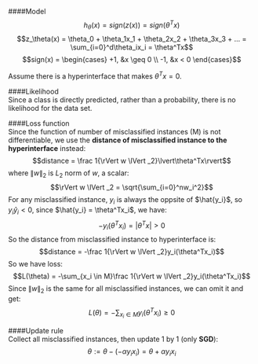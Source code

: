 ####Model  
$$h_\theta(x) = sign(z(x)) = sign(\theta^Tx)$$
$$z_\theta(x) = \theta_0 + \theta_1x_1 + \theta_2x_2 + \theta_3x_3 + ... = \sum_{i=0}^d\theta_ix_i = \theta^Tx$$ 
$$sign(x) = \begin{cases} 
+1, &x \geq 0 \\
-1, &x < 0
\end{cases}$$  

Assume there is a hyperinterface that makes $\theta^Tx = 0$.  

####Likelihood  
Since a class is directly predicted, rather than a probability, there is no likelihood for the data set.  

####Loss function  
Since the function of number of misclassified instances (M) is not differentiable, we use the __distance of misclassified instance to the hyperinterface__ instead:  
$$distance = \frac 1{\rVert w \lVert _2}\lvert\theta^Tx\rvert$$
where $\rVert w \lVert _2$ is $L_2$ norm of $w$, a scalar:
$$\rVert w \lVert _2 = \sqrt{\sum_{i=0}^nw_i^2}$$
For any misclassified instance, $y_i$ is always the oppsite of $\hat{y_i}$, so $y_i\hat y_i < 0$, since $\hat{y_i} = \theta^Tx_i$, we have:  
$$-y_i(\theta^Tx_i) = \lvert\theta^Tx\rvert > 0$$
So the distance from misclassified instance to hyperinterface is:  
$$distance = -\frac 1{\rVert w \lVert _2}y_i(\theta^Tx_i)$$
So we have loss:  
$$L(\theta) = -\sum_{x_i \in M}\frac 1{\rVert w \lVert _2}y_i(\theta^Tx_i)$$
Since ${\rVert w \lVert _2}$ is the same for all misclassified instances, we can omit it and get:  
$$L(\theta) = -\sum_{x_i \in M}y_i(\theta^Tx_i) \ge0$$

####Update rule  
Collect all misclassified instances, then update 1 by 1 (only __SGD__):  
$$\theta := \theta - (-\alpha y_ix_i) = \theta + \alpha y_ix_i$$